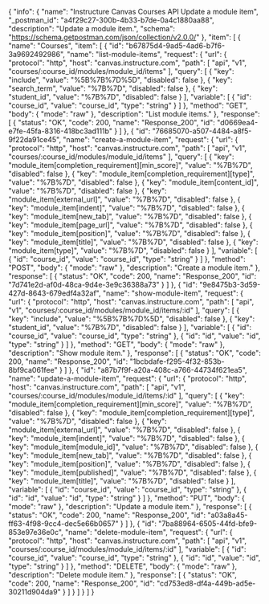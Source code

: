 {
  "info": {
    "name": "Instructure Canvas Courses API Update a module item",
    "_postman_id": "a4f29c27-300b-4b33-b7de-0a4c1880aa88",
    "description": "Update a module item.",
    "schema": "https://schema.getpostman.com/json/collection/v2.0.0/"
  },
  "item": [
    {
      "name": "Courses",
      "item": [
        {
          "id": "b67875d4-9ad5-4ad6-b7f6-3a9692492986",
          "name": "list-module-items",
          "request": {
            "url": {
              "protocol": "http",
              "host": "canvas.instructure.com",
              "path": [
                "api",
                "v1",
                "courses/:course_id/modules/module_id/items"
              ],
              "query": [
                {
                  "key": "include",
                  "value": "%5B%7B%7D%5D",
                  "disabled": false
                },
                {
                  "key": "search_term",
                  "value": "%7B%7D",
                  "disabled": false
                },
                {
                  "key": "student_id",
                  "value": "%7B%7D",
                  "disabled": false
                }
              ],
              "variable": [
                {
                  "id": "course_id",
                  "value": "course_id",
                  "type": "string"
                }
              ]
            },
            "method": "GET",
            "body": {
              "mode": "raw"
            },
            "description": "List module items."
          },
          "response": [
            {
              "status": "OK",
              "code": 200,
              "name": "Response_200",
              "id": "d0669ea4-e7fe-45fa-8316-418bc3ad111b"
            }
          ]
        },
        {
          "id": "76685070-a507-4484-a8f5-9f22da91ce45",
          "name": "create-a-module-item",
          "request": {
            "url": {
              "protocol": "http",
              "host": "canvas.instructure.com",
              "path": [
                "api",
                "v1",
                "courses/:course_id/modules/module_id/items"
              ],
              "query": [
                {
                  "key": "module_item[completion_requirement][min_score]",
                  "value": "%7B%7D",
                  "disabled": false
                },
                {
                  "key": "module_item[completion_requirement][type]",
                  "value": "%7B%7D",
                  "disabled": false
                },
                {
                  "key": "module_item[content_id]",
                  "value": "%7B%7D",
                  "disabled": false
                },
                {
                  "key": "module_item[external_url]",
                  "value": "%7B%7D",
                  "disabled": false
                },
                {
                  "key": "module_item[indent]",
                  "value": "%7B%7D",
                  "disabled": false
                },
                {
                  "key": "module_item[new_tab]",
                  "value": "%7B%7D",
                  "disabled": false
                },
                {
                  "key": "module_item[page_url]",
                  "value": "%7B%7D",
                  "disabled": false
                },
                {
                  "key": "module_item[position]",
                  "value": "%7B%7D",
                  "disabled": false
                },
                {
                  "key": "module_item[title]",
                  "value": "%7B%7D",
                  "disabled": false
                },
                {
                  "key": "module_item[type]",
                  "value": "%7B%7D",
                  "disabled": false
                }
              ],
              "variable": [
                {
                  "id": "course_id",
                  "value": "course_id",
                  "type": "string"
                }
              ]
            },
            "method": "POST",
            "body": {
              "mode": "raw"
            },
            "description": "Create a module item."
          },
          "response": [
            {
              "status": "OK",
              "code": 200,
              "name": "Response_200",
              "id": "7d741e2d-af0d-48ca-9d4e-3e9c36388a73"
            }
          ]
        },
        {
          "id": "9e8475b3-3d59-427d-8643-679edf4a32af",
          "name": "show-module-item",
          "request": {
            "url": {
              "protocol": "http",
              "host": "canvas.instructure.com",
              "path": [
                "api",
                "v1",
                "courses/:course_id/modules/module_id/items/:id"
              ],
              "query": [
                {
                  "key": "include",
                  "value": "%5B%7B%7D%5D",
                  "disabled": false
                },
                {
                  "key": "student_id",
                  "value": "%7B%7D",
                  "disabled": false
                }
              ],
              "variable": [
                {
                  "id": "course_id",
                  "value": "course_id",
                  "type": "string"
                },
                {
                  "id": "id",
                  "value": "id",
                  "type": "string"
                }
              ]
            },
            "method": "GET",
            "body": {
              "mode": "raw"
            },
            "description": "Show module item."
          },
          "response": [
            {
              "status": "OK",
              "code": 200,
              "name": "Response_200",
              "id": "1bcbdafe-f295-4f32-853b-8bf9ca061fee"
            }
          ]
        },
        {
          "id": "a87b7f9f-a20a-408c-a766-44734f621ea5",
          "name": "update-a-module-item",
          "request": {
            "url": {
              "protocol": "http",
              "host": "canvas.instructure.com",
              "path": [
                "api",
                "v1",
                "courses/:course_id/modules/module_id/items/:id"
              ],
              "query": [
                {
                  "key": "module_item[completion_requirement][min_score]",
                  "value": "%7B%7D",
                  "disabled": false
                },
                {
                  "key": "module_item[completion_requirement][type]",
                  "value": "%7B%7D",
                  "disabled": false
                },
                {
                  "key": "module_item[external_url]",
                  "value": "%7B%7D",
                  "disabled": false
                },
                {
                  "key": "module_item[indent]",
                  "value": "%7B%7D",
                  "disabled": false
                },
                {
                  "key": "module_item[module_id]",
                  "value": "%7B%7D",
                  "disabled": false
                },
                {
                  "key": "module_item[new_tab]",
                  "value": "%7B%7D",
                  "disabled": false
                },
                {
                  "key": "module_item[position]",
                  "value": "%7B%7D",
                  "disabled": false
                },
                {
                  "key": "module_item[published]",
                  "value": "%7B%7D",
                  "disabled": false
                },
                {
                  "key": "module_item[title]",
                  "value": "%7B%7D",
                  "disabled": false
                }
              ],
              "variable": [
                {
                  "id": "course_id",
                  "value": "course_id",
                  "type": "string"
                },
                {
                  "id": "id",
                  "value": "id",
                  "type": "string"
                }
              ]
            },
            "method": "PUT",
            "body": {
              "mode": "raw"
            },
            "description": "Update a module item."
          },
          "response": [
            {
              "status": "OK",
              "code": 200,
              "name": "Response_200",
              "id": "a03a8a45-ff63-4f98-9cc4-dec5e66b0657"
            }
          ]
        },
        {
          "id": "7ba88964-6505-44fd-bfe9-853e97e36e0c",
          "name": "delete-module-item",
          "request": {
            "url": {
              "protocol": "http",
              "host": "canvas.instructure.com",
              "path": [
                "api",
                "v1",
                "courses/:course_id/modules/module_id/items/:id"
              ],
              "variable": [
                {
                  "id": "course_id",
                  "value": "course_id",
                  "type": "string"
                },
                {
                  "id": "id",
                  "value": "id",
                  "type": "string"
                }
              ]
            },
            "method": "DELETE",
            "body": {
              "mode": "raw"
            },
            "description": "Delete module item."
          },
          "response": [
            {
              "status": "OK",
              "code": 200,
              "name": "Response_200",
              "id": "cd753ed8-df4a-449b-ad5e-30211d904da9"
            }
          ]
        }
      ]
    }
  ]
}